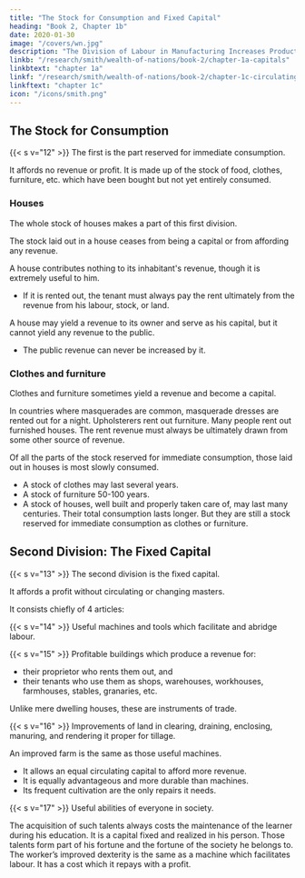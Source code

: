```yaml
---
title: "The Stock for Consumption and Fixed Capital"
heading: "Book 2, Chapter 1b"
date: 2020-01-30
image: "/covers/wn.jpg"
description: "The Division of Labour in Manufacturing Increases Productivity and Invention More than that in Agriculture"
linkb: "/research/smith/wealth-of-nations/book-2/chapter-1a-capitals"
linkbtext: "chapter 1a"
linkf: "/research/smith/wealth-of-nations/book-2/chapter-1c-circulating"
linkftext: "chapter 1c"
icon: "/icons/smith.png"
---
```




## The Stock for Consumption 

{{< s v="12" >}} The first is the part reserved for immediate consumption.

It affords no revenue or profit. It is made up of the stock of food, clothes, furniture, etc. which have been bought but not yet entirely consumed.


### Houses

The whole stock of houses makes a part of this first division.

The stock laid out in a house ceases from being a capital or from affording any revenue.

A house contributes nothing to its inhabitant's revenue, though it is extremely useful to him.
- If it is rented out, the tenant must always pay the rent ultimately from the revenue from his labour, stock, or land.

A house may yield a revenue to its owner and serve as his capital, but it cannot yield any revenue to the public. 
- The public revenue can never be increased by it.


### Clothes and furniture

Clothes and furniture sometimes yield a revenue and become a capital.

In countries where masquerades are common, masquerade dresses are rented out for a night.
Upholsterers rent out furniture.
Many people rent out furnished houses.
The rent revenue must always be ultimately drawn from some other source of revenue.

Of all the parts of the stock reserved for immediate consumption, those laid out in houses is most slowly consumed.

- A stock of clothes may last several years.
- A stock of furniture 50-100 years.
- A stock of houses, well built and properly taken care of, may last many centuries. Their total consumption lasts longer. But they are still a stock reserved for immediate consumption as clothes or furniture.


## Second Division: The Fixed Capital

{{< s v="13" >}} The second division is the fixed capital.

It affords a profit without circulating or changing masters.

It consists chiefly of 4 articles:

{{< s v="14" >}} Useful machines and tools  which facilitate and abridge labour.

{{< s v="15" >}} Profitable buildings which produce a revenue for:
- their proprietor who rents them out, and
- their tenants who use them as shops, warehouses, workhouses, farmhouses, stables, granaries, etc.

Unlike mere dwelling houses, these are instruments of trade.


{{< s v="16" >}} Improvements  of land in clearing, draining, enclosing, manuring, and rendering it proper for tillage.

An improved farm is the same as those useful machines.
- It allows an equal circulating capital to afford more revenue.
- It is equally advantageous and more durable than machines.
- Its frequent cultivation are the only repairs it needs.


{{< s v="17" >}} Useful abilities of everyone in society.

The acquisition of such talents always costs the maintenance of the learner during his education.
    It is a capital fixed and realized in his person.
Those talents form part of his fortune and the fortune of the society he belongs to.
The worker’s improved dexterity is the same as a machine which facilitates labour.
    It has a cost which it repays with a profit.
